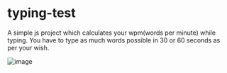# typing-test

A simple js project which calculates your wpm(words per minute) while typing. You have to type as much words possible in 30 or 60 seconds as per your wish.

![image](https://user-images.githubusercontent.com/64877729/172016858-97f409f8-14eb-4c09-9da0-8175a94d4b76.png)
